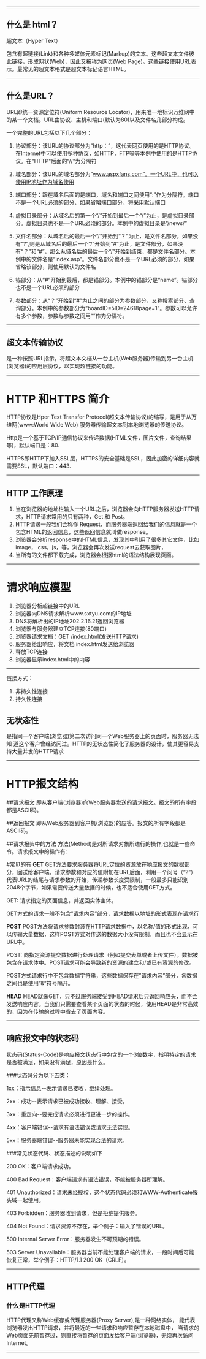 
---

什么是 html？
---

超文本（Hyper Text）

包含有超链接(Link)和各种多媒体元素标记(Markup)的文本。这些超文本文件彼此链接，形成网状(Web)，因此又被称为网页(Web Page)。这些链接使用URL表示。最常见的超文本格式是超文本标记语言HTML。

---

什么是URL？
---

URL即统一资源定位符(Uniform Resource Locator)，用来唯一地标识万维网中的某一个文档。URL由协议、主机和端口(默认为80)以及文件名几部分构成。

一个完整的URL包括以下几个部分：

1. 协议部分：该URL的协议部分为“http：”，这代表网页使用的是HTTP协议。在Internet中可以使用多种协议，如HTTP，FTP等等本例中使用的是HTTP协议。在"HTTP"后面的“//”为分隔符

2. 域名部分：该URL的域名部分为“www.aspxfans.com”。一个URL中，也可以使用IP地址作为域名使用

3. 端口部分：跟在域名后面的是端口，域名和端口之间使用“:”作为分隔符。端口不是一个URL必须的部分，如果省略端口部分，将采用默认端口

4. 虚拟目录部分：从域名后的第一个“/”开始到最后一个“/”为止，是虚拟目录部分。虚拟目录也不是一个URL必须的部分。本例中的虚拟目录是“/news/”

5. 文件名部分：从域名后的最后一个“/”开始到“？”为止，是文件名部分，如果没有“?”,则是从域名后的最后一个“/”开始到“#”为止，是文件部分，如果没有“？”和“#”，那么从域名后的最后一个“/”开始到结束，都是文件名部分。本例中的文件名是“index.asp”。文件名部分也不是一个URL必须的部分，如果省略该部分，则使用默认的文件名

6. 锚部分：从“#”开始到最后，都是锚部分。本例中的锚部分是“name”。锚部分也不是一个URL必须的部分

7. 参数部分：从“？”开始到“#”为止之间的部分为参数部分，又称搜索部分、查询部分。本例中的参数部分为“boardID=5ID=24618page=1”。参数可以允许有多个参数，参数与参数之间用“”作为分隔符。

---

超文本传输协议
---

是一种按照URL指示，将超文本文档从一台主机(Web服务器)传输到另一台主机(浏览器)的应用层协议，以实现超链接的功能。

---

HTTP 和HTTPS 简介
===

HTTP协议是Hper Text Transfer Protocol(超文本传输协议)的缩写，是用于从万维网(www:World Wide Web) 服务器传输超文本到本地浏览器的传送协议。

Http是一个基于TCP/IP通信协议来传递数据(HTML文件，图片文件，查询结果等)，默认端口是：80.

HTTPS即HTTP下加入SSL层，HTTPS的安全基础是SSL，因此加密的详细内容就需要SSL，默认端口：443.

---

HTTP 工作原理
---


1. 当在浏览器的地址栏输入一个URL之后，浏览器会向HTTP服务器发送HTTP请求，HTTP请求常用的只有两种，Get 和 Post。
2. HTTP请求一般我们会称作 Request，而服务器端返回给我们的信息就是一个包含HTML的返回信息，这些返回信息就叫做response。
3. 浏览器会分析response中的HTML信息，发现其中引用了很多其它文件，比如 image， css，js，等，浏览器会再次发送request去获取图片，
4. 当所有的文件都下载完成，浏览器会根据html的语法结构展现页面。

---

请求响应模型
===

 1. 浏览器分析超链接中的URL
 2. 浏览器向DNS请求解析www.sxtyu.com的IP地址
 3. DNS将解析出的IP地址202.2.16.21返回浏览器
 4. 浏览器与服务器建立TCP连接(80端口)
 5. 浏览器请求文档：GET /index.html(发送HTTP请求)
 6. 服务器给出响应，将文档 index.html发送给浏览器
 7. 释放TCP连接
 8. 浏览器显示index.html中的内容

---

链接方式：

1. 非持久性连接 
2. 持久性连接

无状态性
---

是指同一个客户端(浏览器)第二次访问同一个Web服务器上的页面时，服务器无法知 道这个客户曾经访问过。HTTP的无状态性简化了服务器的设计，使其更容易支持大量并发的HTTP请求

---

HTTP报文结构
===

##请求报文
即从客户端(浏览器)向Web服务器发送的请求报文。报文的所有字段都是ASCII码。

##返回报文
即从Web服务器到客户机(浏览器)的应答。报文的所有字段都是ASCII码。

##请求报头中的方法
方法(Method)是对所请求对象所进行的操作,也就是一些命令。请求报文中的操作有:

#常见的有
**GET**
GET方法要求服务器将URL定位的资源放在响应报文的数据部分，回送给客户端。请求参数和对应的值附加在URL后面，利用一个问号（“?”）代表URL的结尾与请求参数的开始，传递参数长度受限制，一般最多只能识别2048个字节，如果需要传送大量数据的时候，也不适合使用GET方式。

GET: 请求指定的页面信息，并返回实体主体。

GET方式的请求一般不包含”请求内容”部分，请求数据以地址的形式表现在请求行

**POST**
POST方法将请求参数封装在HTTP请求数据中，以名称/值的形式出现，可以传输大量数据，这样POST方式对传送的数据大小没有限制，而且也不会显示在URL中。

POST: 向指定资源提交数据进行处理请求（例如提交表单或者上传文件）。数据被包含在请求体中。POST请求可能会导致新的资源的建立和/或已有资源的修改。

POST方式请求行中不包含数据字符串，这些数据保存在”请求内容”部分，各数据之间也是使用”&”符号隔开。

**HEAD**
HEAD就像GET，只不过服务端接受到HEAD请求后只返回响应头，而不会发送响应内容。当我们只需要查看某个页面的状态的时候，使用HEAD是非常高效的，因为在传输的过程中省去了页面内容。

---

## 响应报文中的状态码

状态码(Status-Code)是响应报文状态行中包含的一个3位数字，指明特定的请求是否被满足，如果没有满足，原因是什么。

###状态码分为以下五类：

1xx：指示信息--表示请求已接收，继续处理。

2xx：成功--表示请求已被成功接收、理解、接受。

3xx：重定向--要完成请求必须进行更进一步的操作。

4xx：客户端错误--请求有语法错误或请求无法实现。

5xx：服务器端错误--服务器未能实现合法的请求。

###常见状态代码、状态描述的说明如下

200 OK：客户端请求成功。

400 Bad Request：客户端请求有语法错误，不能被服务器所理解。

401 Unauthorized：请求未经授权，这个状态代码必须和WWW-Authenticate报头域一起使用。

403 Forbidden：服务器收到请求，但是拒绝提供服务。

404 Not Found：请求资源不存在，举个例子：输入了错误的URL。

500 Internal Server Error：服务器发生不可预期的错误。

503 Server Unavailable：服务器当前不能处理客户端的请求，一段时间后可能恢复正常，举个例子：HTTP/1.1 200 OK（CRLF）。

---

HTTP代理
---

### 什么是HTTP代理

HTTP代理又称Web缓存或代理服务器(Proxy Server),是一种网络实体，
能代表浏览器发出HTTP请求，并将最近的一些请求和响应暂存在本地磁盘中，
当请求的Web页面先前暂存过，则直接将暂存的页面发给客户端(浏览器)，无须再次访问Internet。

---




